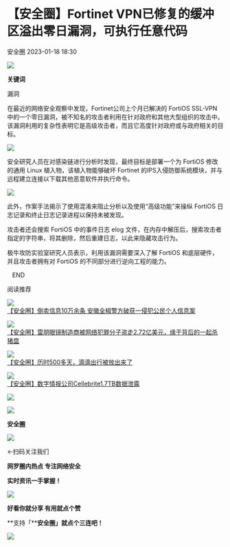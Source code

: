 #  【安全圈】Fortinet VPN已修复的缓冲区溢出零日漏洞，可执行任意代码   
 安全圈   2023-01-18 18:30  
  
![](https://mmbiz.qpic.cn/mmbiz_jpg/aBHpjnrGyljsJVJHhaCOeUkoze16FrNjE24yjZVib01Tl7diaq0PGm6wazJMuo3K51rsrhdiagwEDicqXQtmMQlIJQ/640?wx_fmt=jpeg "")  
  
**关键词**  
  
  
  
漏洞  
  
  
  
在最近的网络安全观察中发现，Fortinet公司上个月已解决的 FortiOS SSL-VPN 中的一个零日漏洞，被不知名的攻击者利用在针对政府和其他大型组织的攻击中。该漏洞利用的复杂性表明它是高级攻击者，而且它高度针对政府或与政府相关的目标。  
  
![](https://mmbiz.qpic.cn/mmbiz_png/aBHpjnrGyliaLAngoF0AzBMb3CFtrVSkxBkN6ny6BajdWba14DicesmwvWPTQqTawzkIiaoJn5hM7jYUFkbOZSQicw/640?wx_fmt=png "")  
  
  
安全研究人员在对感染链进行分析时发现，最终目标是部署一个为 FortiOS 修改的通用 Linux 植入物，该植入物能够破坏 Fortinet 的IPS入侵防御系统模块，并与远程建立连接以下载其他恶意软件并执行命令。  
  
![](https://mmbiz.qpic.cn/mmbiz_png/aBHpjnrGyliaLAngoF0AzBMb3CFtrVSkxkSsbUoggLHIqvB2BNiavqa9fcJO3L8HkV7cnz7RG8vx4boMWdODFI5w/640?wx_fmt=png "")  
  
  
此外，作案手法揭示了使用混淆来阻止分析以及使用“高级功能”来操纵 FortiOS 日志记录和终止日志记录进程以保持未被发现。  
  
攻击者还会搜索 FortiOS 中的事件日志 elog 文件，在内存中解压后，搜索攻击者指定的字符串，将其删除，然后重建日志，以此来隐藏攻击行为。  
  
极牛攻防实验室研究人员表示，利用该漏洞需要深入了解 FortiOS 和底层硬件，并且攻击者拥有对 FortiOS 的不同部分进行逆向工程的能力。  
  
  
   END    
  
  
阅读推荐  
  
  
![](https://mmbiz.qpic.cn/mmbiz_jpg/aBHpjnrGylghZXxV8UdubcwzGYPwHUfzwZMVBFLcSCMQ8jsHsnsiaZYszzsua7Gr4BV7gPhPzH8Du63fcMCfRxA/640?wx_fmt=jpeg "")  
[【安全圈】倒卖信息10万余条 安徽全椒警方破获一侵犯公民个人信息案](http://mp.weixin.qq.com/s?__biz=MzIzMzE4NDU1OQ==&mid=2652029906&idx=1&sn=b66273f638164f656756690090f60d56&chksm=f36fef92c418668472274157abcd4433c096512998abcd989785bd2bf93ce248b6132f6b4f66&scene=21#wechat_redirect)  
  
  
  
![](https://mmbiz.qpic.cn/sz_mmbiz_jpg/wpkib3J60o2ibias7xAsaLBuzW9sPX2ItESic0ZkrbWIoy68qVBib1O4ibXBzfoBpxHYFndXpaHh3c0gX7ZrR7EhLAkg/640?wx_fmt=jpegwxfrom=5wx_lazy=1wx_co=1 "")  
[【安全圈】雷朋眼镜制造商被网络犯罪分子盗走2.72亿美元，缘于背后的一起杀猪盘](http://mp.weixin.qq.com/s?__biz=MzIzMzE4NDU1OQ==&mid=2652029906&idx=2&sn=0d82f704bc4eca74dcc3380390f644e3&chksm=f36fef92c418668405d225391b100bfa5d65c0eacc05f8ace61f9e5cb2d70ad0a301faf0a45b&scene=21#wechat_redirect)  
  
  
  
![](https://mmbiz.qpic.cn/mmbiz_jpg/aBHpjnrGylghZXxV8UdubcwzGYPwHUfzYUbPxJUsK9Z2M9aqgyyhqwg5pOPk6JG8XVC2M44zhibp5TwqHjyNqtw/640?wx_fmt=jpeg "")  
[【安全圈】历时500多天，滴滴出行被放出来了](http://mp.weixin.qq.com/s?__biz=MzIzMzE4NDU1OQ==&mid=2652029906&idx=3&sn=0138b6bf288913f87aeac45d40e2ac31&chksm=f36fef92c4186684aa9168f18053f54f0b20d049ec715d5f35413d6574bbccc8da6456f04c2e&scene=21#wechat_redirect)  
  
  
  
![](https://mmbiz.qpic.cn/mmbiz_png/aBHpjnrGylghZXxV8UdubcwzGYPwHUfzaY1ib9Mn6du02qhR73oKSicY1kko7rApZQy5Y3v8ZeZMsNOaxZAXVUag/640?wx_fmt=png "")  
[【安全圈】数字情报公司Cellebrite1.7TB数据泄露](http://mp.weixin.qq.com/s?__biz=MzIzMzE4NDU1OQ==&mid=2652029906&idx=4&sn=f39c924fb301c47679e7d33ea803bd38&chksm=f36fef92c41866845c79b966890b6c7e72a76c7847a6a7141da28c57185c43e80dd4fb59f4a4&scene=21#wechat_redirect)  
  
  
  
  
  
![](https://mmbiz.qpic.cn/mmbiz_gif/aBHpjnrGylgeVsVlL5y1RPJfUdozNyCEft6M27yliapIdNjlcdMaZ4UR4XxnQprGlCg8NH2Hz5Oib5aPIOiaqUicDQ/640?wx_fmt=gif&wxfrom=5&wx_lazy=1 "")  
  
  
  
![](https://mmbiz.qpic.cn/mmbiz_png/aBHpjnrGylgeVsVlL5y1RPJfUdozNyCEDQIyPYpjfp0XDaaKjeaU6YdFae1iagIvFmFb4djeiahnUy2jBnxkMbaw/640?wx_fmt=png&wxfrom=5&wx_lazy=1&wx_co=1 "")  
  
**安全圈**  
  
![](https://mmbiz.qpic.cn/mmbiz_gif/aBHpjnrGylgeVsVlL5y1RPJfUdozNyCEft6M27yliapIdNjlcdMaZ4UR4XxnQprGlCg8NH2Hz5Oib5aPIOiaqUicDQ/640?wx_fmt=gif&wxfrom=5&wx_lazy=1 "")  
  
  
←扫码关注我们  
  
**网罗圈内热点 专注网络安全**  
  
**实时资讯一手掌握！**  
  
  
![](https://mmbiz.qpic.cn/mmbiz_gif/aBHpjnrGylgeVsVlL5y1RPJfUdozNyCE3vpzhuku5s1qibibQjHnY68iciaIGB4zYw1Zbl05GQ3H4hadeLdBpQ9wEA/640?wx_fmt=gif&wxfrom=5&wx_lazy=1 "")  
  
**好看你就分享 有用就点个赞**  
  
**支持「****安全圈」就点个三连吧！**  
  
![](https://mmbiz.qpic.cn/mmbiz_gif/aBHpjnrGylgeVsVlL5y1RPJfUdozNyCE3vpzhuku5s1qibibQjHnY68iciaIGB4zYw1Zbl05GQ3H4hadeLdBpQ9wEA/640?wx_fmt=gif&wxfrom=5&wx_lazy=1 "")  
  
  
  
